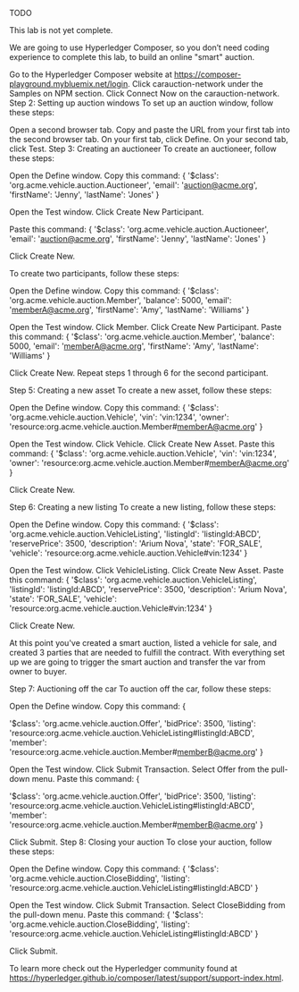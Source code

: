 TODO

This lab is not yet complete.

We are going to use Hyperledger Composer, so you don’t need coding experience to complete this lab, to build an online "smart" auction.




Go to the Hyperledger Composer website at https://composer-playground.mybluemix.net/login.
Click carauction-network under the Samples on NPM section.
Click Connect Now on the carauction-network.
Step 2: Setting up auction windows
To set up an auction window, follow these steps:

Open a second browser tab.
Copy and paste the URL from your first tab into the second browser tab.
On your first tab, click Define.
On your second tab, click Test.
Step 3: Creating an auctioneer
To create an auctioneer, follow these steps:

Open the Define window.
Copy this command:
{
'$class': 'org.acme.vehicle.auction.Auctioneer',
'email': 'auction@acme.org',
'firstName': 'Jenny',
'lastName': 'Jones'
}

Open the Test window.
Click Create New Participant.

Paste this command:
{
'$class': 'org.acme.vehicle.auction.Auctioneer',
'email': 'auction@acme.org',
'firstName': 'Jenny',
'lastName': 'Jones'
}

Click Create New.

To create two participants, follow these steps:

Open the Define window.
Copy this command:
{
'$class': 'org.acme.vehicle.auction.Member',
'balance': 5000,
'email': 'memberA@acme.org',
'firstName': 'Amy',
'lastName': 'Williams'
}

Open the Test window.
Click Member.
Click Create New Participant.
Paste this command:
{
'$class': 'org.acme.vehicle.auction.Member',
'balance': 5000,
'email': 'memberA@acme.org',
'firstName': 'Amy',
'lastName': 'Williams'
}

Click Create New.
Repeat steps 1 through 6 for the second participant.



Step 5: Creating a new asset
To create a new asset, follow these steps:

Open the Define window.
Copy this command:
{
'$class': 'org.acme.vehicle.auction.Vehicle',
'vin': 'vin:1234',
'owner': 'resource:org.acme.vehicle.auction.Member#memberA@acme.org'
}

Open the Test window.
Click Vehicle.
Click Create New Asset.
Paste this command:
{
'$class': 'org.acme.vehicle.auction.Vehicle',
'vin': 'vin:1234',
'owner': 'resource:org.acme.vehicle.auction.Member#memberA@acme.org'
}

Click Create New.


Step 6: Creating a new listing
To create a new listing, follow these steps:

Open the Define window.
Copy this command:
{
'$class': 'org.acme.vehicle.auction.VehicleListing',
'listingId': 'listingId:ABCD',
'reservePrice': 3500,
'description': 'Arium Nova',
'state': 'FOR_SALE',
'vehicle': 'resource:org.acme.vehicle.auction.Vehicle#vin:1234'
}

Open the Test window.
Click VehicleListing.
Click Create New Asset.
Paste this command:
{
'$class': 'org.acme.vehicle.auction.VehicleListing',
'listingId': 'listingId:ABCD',
'reservePrice': 3500,
'description': 'Arium Nova',
'state': 'FOR_SALE',
'vehicle': 'resource:org.acme.vehicle.auction.Vehicle#vin:1234'
}

Click Create New.

At this point you've created a smart auction, listed a vehicle for sale, and created 3 parties that are needed to fulfill the contract.  With everything set up we are going to trigger the smart auction and transfer the var from owner to buyer.  

Step 7: Auctioning off the car
To auction off the car, follow these steps:

Open the Define window.
Copy this command:
{
 
'$class': 'org.acme.vehicle.auction.Offer',
'bidPrice': 3500,
'listing': 'resource:org.acme.vehicle.auction.VehicleListing#listingId:ABCD',
'member': 'resource:org.acme.vehicle.auction.Member#memberB@acme.org'
}

Open the Test window.
Click Submit Transaction.
Select Offer from the pull-down menu.
Paste this command:
{
 
'$class': 'org.acme.vehicle.auction.Offer',
'bidPrice': 3500,
'listing': 'resource:org.acme.vehicle.auction.VehicleListing#listingId:ABCD',
'member': 'resource:org.acme.vehicle.auction.Member#memberB@acme.org'
}

Click Submit.
Step 8: Closing your auction
To close your auction, follow these steps:

Open the Define window.
Copy this command:
{
'$class': 'org.acme.vehicle.auction.CloseBidding',
'listing': 'resource:org.acme.vehicle.auction.VehicleListing#listingId:ABCD'
}

Open the Test window.
Click Submit Transaction.
Select CloseBidding from the pull-down menu.
Paste this command:
{
'$class': 'org.acme.vehicle.auction.CloseBidding',
'listing': 'resource:org.acme.vehicle.auction.VehicleListing#listingId:ABCD'
}

Click Submit.

To learn more check out the Hyperledger community found at https://hyperledger.github.io/composer/latest/support/support-index.html.

